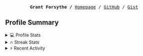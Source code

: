 <p><pre align="center"><strong>Grant Forsythe /</strong> <a href="https://www.grantwforsythe.com/">Homepage</a> / <a href="https://github.com/grantwforsythe">GitHub</a> / <a href="https://gist.github.com/grantwforsythe">Gist</a></pre></p>
 
<h2 align="left">Profile Summary</h2>
<details>
    <summary>💻 Profile Stats</summary>
    <div align="center">
        <img alt="GitHub stats" src="https://github-readme-stats.vercel.app/api?username=grantwforsythe&count_private=true&show_icons=true&hide=stars&border_radius=7&include_all_commits=true&hide_rank=true&custom_title=Grant%27s%20GitHub%20Stats">
        <img alt="Top languages" src="https://github-readme-stats.vercel.app/api/top-langs/?username=grantwforsythe&hide=jupyter+notebook,vim+script&layout=compact&langs_count=6">
    </div>
    <p style="font-size: 11px;" align="center">
        <strong>Note:</strong> Top languages is only a metric of the languages my public code consists of and doesn't reflect experience or skill level.
    </p>
</details>

<details>
    <summary>🔥 Streak Stats</summary>
        <div align="center">
            <img alt="Streak stats" src="https://github-readme-streak-stats.herokuapp.com/?user=grantwforsythe">
        </div>
</details>

 <details>
    <summary>⚡ Recent Activity</summary>
    
  <!--START_SECTION:activity-->
1. 🗣 Commented on [#731](https://github.com/ladjs/supertest/issues/731) in [ladjs/supertest](https://github.com/ladjs/supertest)
2. 🗣 Commented on [#731](https://github.com/ladjs/supertest/issues/731) in [ladjs/supertest](https://github.com/ladjs/supertest)
3. ❗️ Opened issue [#1130](https://github.com/mtxr/vscode-sqltools/issues/1130) in [mtxr/vscode-sqltools](https://github.com/mtxr/vscode-sqltools)
4. 🗣 Commented on [#2](https://github.com/JWFrancisLaw/jwfrancislaw.github.io/issues/2) in [JWFrancisLaw/jwfrancislaw.github.io](https://github.com/JWFrancisLaw/jwfrancislaw.github.io)
5. ❗️ Opened issue [#2](https://github.com/JWFrancisLaw/jwfrancislaw.github.io/issues/2) in [JWFrancisLaw/jwfrancislaw.github.io](https://github.com/JWFrancisLaw/jwfrancislaw.github.io)
  <!--END_SECTION:activity-->
    
 </details>
